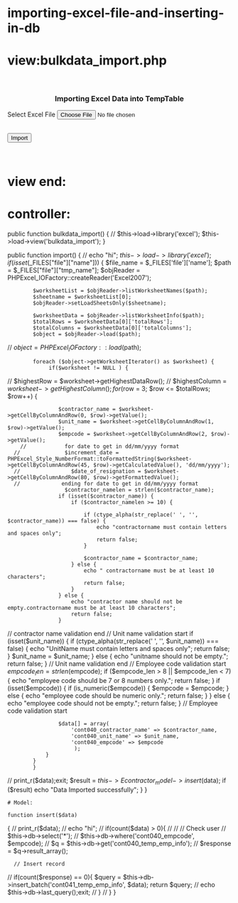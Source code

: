 # importing-excel-file-and-inserting-in-db

# view:bulkdata_import.php


<html class="no-js" lang="en">

<head>
 <title>How to Import Excel Data into Mysql in Codeigniter</title>
 <link rel="stylesheet" href="<?php echo base_url(); ?>asset/bootstrap.min.css" />
 <script src="<?php echo base_url(); ?>asset/jquery.min.js"></script>
</head>
 <div class="content-body">
<body>
 <div class="container">
  <br />
  <h3 align="center"> Importing Excel Data into TempTable</h3>
  <form method="post" id="import_form" enctype="multipart/form-data">
   <p><label>Select Excel File</label>
   <input type="file" name="file" id="file" required accept=".xls, .xlsx" /></p>
   <br />
   <input type="submit" name="import" value="Import" class="btn btn-info" />
  </form>
  <br />
  <div class="table-responsive" id="customer_data">

  </div>
 </div>
</body>
 </div>

</html>

 <script>
$(document).ready(function(){

// load_data();
//
// function load_data()
// {
//  $.ajax({
//   url:"<?php echo base_url(); ?>Econtractor_controller/fetch",
//   method:"POST",
//   success:function(data){
//    $('#customer_data').html(data);
//   }
//  })
// }

 $('#import_form').on('submit', function(event){
  event.preventDefault();
  $.ajax({
   url:"<?php echo base_url(); ?>Econtractor_controller/import",
   method:"POST",
   data:new FormData(this),
   contentType:false,
   cache:false,
   processData:false,
   success:function(data){
    $('#file').val('');
//    load_data();
    alert(data);
   }
  })
 });

});
</script>
# view end:

# controller:

 
  public function bulkdata_import() {
//        $this->load->library('excel');
        $this->load->view('bulkdata_import');
    }
    
 public function import() {
//        echo "hi";
        $this->load->library('excel');
        if (isset($_FILES["file"]["name"])) {
            $file_name = $_FILES['file']['name'];
            $path = $_FILES["file"]["tmp_name"];
            $objReader = PHPExcel_IOFactory::createReader('Excel2007');

            $worksheetList = $objReader->listWorksheetNames($path);
            $sheetname = $worksheetList[0];
            $objReader->setLoadSheetsOnly($sheetname);

            $worksheetData = $objReader->listWorksheetInfo($path);
            $totalRows = $worksheetData[0]['totalRows'];
            $totalColumns = $worksheetData[0]['totalColumns'];
            $object = $objReader->load($path);
//   $object = PHPExcel_IOFactory::load($path);

            foreach ($object->getWorksheetIterator() as $worksheet) {
                 if($worksheet != NULL ) { 
//    $highestRow = $worksheet->getHighestDataRow();
//    $highestColumn = $worksheet->getHighestColumn();
                for ($row = 3; $row <= $totalRows; $row++) {

                    $contractor_name = $worksheet->getCellByColumnAndRow(0, $row)->getValue();
                    $unit_name = $worksheet->getCellByColumnAndRow(1, $row)->getValue();
                    $empcode = $worksheet->getCellByColumnAndRow(2, $row)->getValue();
        //            for date to get in dd/mm/yyyy format
      //              $increment_date = PHPExcel_Style_NumberFormat::toFormattedString($worksheet->getCellByColumnAndRow(45, $row)->getCalculatedValue(), 'dd/mm/yyyy');
      //                $date_of_resignation = $worksheet->getCellByColumnAndRow(80, $row)->getFormattedValue();
      //             ending for date to get in dd/mm/yyyy format
                      $contractor_namelen = strlen($contractor_name);
                    if (isset($contractor_name)) {
                        if ($contractor_namelen >= 10) {

                            if (ctype_alpha(str_replace(' ', '', $contractor_name)) === false) {
                                echo "contractorname must contain letters and spaces only";
                                return false;
                            }

                            $contractor_name = $contractor_name;
                        } else {
                            echo " contractorname must be at least 10 characters";
                            return false;
                        }
                    } else {
                        echo "contractor name should not be empty.contractorname must be at least 10 characters";
                        return false;
                    }
//              contractor name validation end
//              Unit name validation start
                    if (isset($unit_name)) {
                        if (ctype_alpha(str_replace(' ', '', $unit_name)) === false) {
                            echo "UnitName must contain letters and spaces only";
                            return false;
                        }
                        $unit_name = $unit_name;
                    } else {
                        echo "unitname should not be empty.";
                        return false;
                    }
//                   Unit name validation end
//                    Employee code validation start
                    $empcode_len = strlen($empcode);
                    if ($empcode_len > 8 || $empcode_len < 7) {
                        echo "employee code should be 7 or 8 numbers only.";
                        return false;
                    }
                    if (isset($empcode)) {
                        if (is_numeric($empcode)) {
                            $empcode = $empcode;
                        } else {
                            echo "employee code should be numeric only.";
                            return false;
                        }
                    } else {
                        echo "employee code should not be empty.";
                        return false;
                    }
//                  Employee code validation start



                    $data[] = array(
                        'cont040_contractor_name' => $contractor_name,
                        'cont040_unit_name' => $unit_name,
                        'cont040_empcode' => $empcode
                         );
                }
            }
            }
//   print_r($data);exit;
            $result = $this->Econtractor_model->insert($data);
            if ($result)
                echo "Data Imported successfully";
        }
    }
    
    
    # Model:
    
    function insert($data)
 {
//     print_r($data);
//     echo "hi";
//    if(count($data) > 0){
// 
//      // Check user
//      $this->db->select('*');
//      $this->db->where('cont040_empcode', $empcode);
//      $q = $this->db->get('cont040_temp_emp_info');
//      $response = $q->result_array();
 
      // Insert record
//      if(count($response) == 0){
  $query = $this->db->insert_batch('cont041_temp_emp_info', $data);
  return $query;
//  echo $this->db->last_query();exit;
// }
// }
 }
    
    

